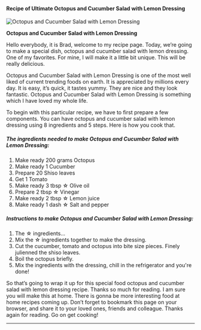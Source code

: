             

#### Recipe of Ultimate Octopus and Cucumber Salad with Lemon Dressing

![Octopus and Cucumber Salad with Lemon Dressing](https://img-global.cpcdn.com/recipes/5021857362214912/751x532cq70/octopus-and-cucumber-salad-with-lemon-dressing-recipe-main-photo.jpg)

**Octopus and Cucumber Salad with Lemon Dressing**

Hello everybody, it is Brad, welcome to my recipe page. Today, we’re going to make a special dish, octopus and cucumber salad with lemon dressing. One of my favorites. For mine, I will make it a little bit unique. This will be really delicious.

Octopus and Cucumber Salad with Lemon Dressing is one of the most well liked of current trending foods on earth. It is appreciated by millions every day. It is easy, it’s quick, it tastes yummy. They are nice and they look fantastic. Octopus and Cucumber Salad with Lemon Dressing is something which I have loved my whole life.

To begin with this particular recipe, we have to first prepare a few components. You can have octopus and cucumber salad with lemon dressing using 8 ingredients and 5 steps. Here is how you cook that.

##### The ingredients needed to make Octopus and Cucumber Salad with Lemon Dressing:

1.  Make ready 200 grams Octopus
2.  Make ready 1 Cucumber
3.  Prepare 20 Shiso leaves
4.  Get 1 Tomato
5.  Make ready 3 tbsp ☆ Olive oil
6.  Prepare 2 tbsp ☆ Vinegar
7.  Make ready 2 tbsp ☆ Lemon juice
8.  Make ready 1 dash ☆ Salt and pepper

##### Instructions to make Octopus and Cucumber Salad with Lemon Dressing:

1.  The ☆ ingredients…
2.  Mix the ☆ ingredients together to make the dressing.
3.  Cut the cucumber, tomato and octopus into bite size pieces. Finely julienned the shiso leaves.
4.  Boil the octopus briefly.
5.  Mix the ingredients with the dressing, chill in the refrigerator and you're done!

So that’s going to wrap it up for this special food octopus and cucumber salad with lemon dressing recipe. Thanks so much for reading. I am sure you will make this at home. There is gonna be more interesting food at home recipes coming up. Don’t forget to bookmark this page on your browser, and share it to your loved ones, friends and colleague. Thanks again for reading. Go on get cooking!

* * *